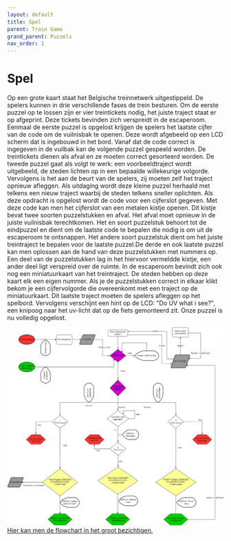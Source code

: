 ```yaml
---
layout: default
title: Spel
parent: Train Game
grand_parent: Puzzels
nav_order: 1
---
```

# Spel

Op een grote kaart staat het Belgische treinnetwerk uitgestippeld. De spelers kunnen in drie verschillende fases de trein besturen.
Om de eerste puzzel op te lossen zijn er vier treintickets nodig, het juiste traject staat er op afgeprint. Deze tickets bevinden zich verspreidt in de escaperoom. Eenmaal de eerste puzzel is opgelost krijgen de spelers het laatste cijfer van de code om de vuilnisbak te openen. Deze wordt afgebeeld op een LCD scherm dat is ingebouwd in het bord. Vanaf dat de code correct is ingegeven in de vuilbak kan de volgende puzzel gespeeld worden. De treintickets dienen als afval en ze moeten correct gesorteerd worden. De tweede puzzel gaat als volgt te werk: een voorbeeldtraject wordt uitgebeeld, de steden lichten op in een bepaalde willekeurige volgorde. Vervolgens is het aan de beurt van de spelers, zij moeten zelf het traject opnieuw afleggen. Als uitdaging wordt deze kleine puzzel herhaald met telkens een nieuw traject waarbij de steden telkens sneller oplichten. Als deze opdracht is opgelost wordt de code voor een cijferslot gegeven. Met deze code kan men het cijferslot van een metalen kistje openen. Dit kistje bevat twee soorten puzzelstukken en afval. Het afval moet opnieuw in de juiste vuilnisbak terechtkomen. Het en soort puzzelstuk behoort tot de eindpuzzel en dient om de laatste code te bepalen die nodig is om uit de escaperoom te ontsnappen. Het andere soort puzzelstuk dient om het juiste treintraject te bepalen voor de laatste puzzel.De derde en ook laatste puzzel kan men oplossen aan de hand van deze puzzelstukken met nummers op. Een deel van de puzzelstukken lag in het hiervoor vermeldde kistje, een ander deel ligt verspreid over de ruimte. In de escaperoom bevindt zich ook nog een miniatuurkaart van het treintraject. De steden hebben op deze kaart elk een eigen nummer. Als je de puzzelstukken correct in elkaar klikt bekom je een cijfervolgorde die overeenkomt met een traject op de miniatuurkaart. Dit laatste traject moeten de spelers afleggen op het spelbord. Vervolgens verschijnt een hint op de LCD: "Do UV what i see?", een knipoog naar het uv-licht dat op de fiets gemonteerd zit. Onze puzzel is nu volledig opgelost.

![](Flowchart_Traingame.png)
[Hier kan men de flowchart in het groot bezichtigen.](https://raw.githubusercontent.com/PLAN-IT-B/ba3-docs/gh-pages/docs/Train%20Game/Spel/Flowchart_Traingame.png)


